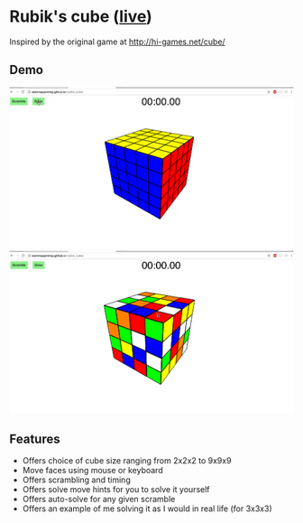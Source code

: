 # Rubik's cube ([live](http://scott-mck.github.io/rubiks_cube/))
Inspired by the original game at http://hi-games.net/cube/

## Demo
![scramble](./demos/scramble.gif)
![solve](./demos/solve.gif)

## Features
* Offers choice of cube size ranging from 2x2x2 to 9x9x9
* Move faces using mouse or keyboard
* Offers scrambling and timing
* Offers solve move hints for you to solve it yourself
* Offers auto-solve for any given scramble
* Offers an example of me solving it as I would in real life (for 3x3x3)
